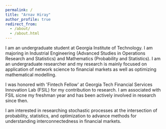 ```yaml
---
permalink: /
title: "Arnav Hiray"
author_profile: true
redirect_from: 
  - /about/
  - /about.html
---
```


I am an undergraduate student at Georgia Institute of Technology. I am majoring in Industrial Engineering (Advanced Studies in Operations Research and Statistics) and Mathematics (Probability and Statistics). I am an undergraduate researcher and my research is mainly focused on application of network science to financial markets as well as optimizing mathematical modelling. 

I was honored with 'Fintech Fellow' at Georgia Tech Financial Services Innovation Lab (FSIL) for my contribution to research. I am associated with FSIL sicne my freshman year and has been actively involved in research since then. 

I am interested in researching stochastic processes at the intersection of probability, statistics, and optimization to advance methods for understanding interconnectedness in financial markets.

